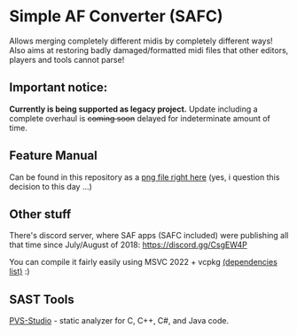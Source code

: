 Simple AF Converter (SAFC)
==========================

Allows merging completely different midis by completely different ways!
Also aims at restoring badly damaged/formatted midi files that other editors, players and tools cannot parse!

## Important notice: 
**Currently is being supported as legacy project.** Update including a complete overhaul is ~~coming soon~~ delayed for indeterminate amount of time.

## Feature Manual
Can be found in this repository as a [png file right here](https://github.com/DixelU/SAFC/blob/develop/Manual.png) (yes, i question this decision to this day ...)

## Other stuff
There's discord server, where SAF apps (SAFC included) were publishing all that time since July/August of 2018: https://discord.gg/CsgEW4P

You can compile it fairly easily using MSVC 2022 + vcpkg [(dependencies list)](https://github.com/DixelU/SAFC/blob/develop/dependencies.txt) :)

## SAST Tools 

[PVS-Studio](https://pvs-studio.com/pvs-studio/?utm_source=website&utm_medium=github&utm_campaign=open_source) - static analyzer for C, C++, C#, and Java code.
